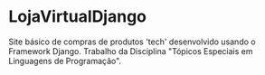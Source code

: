 # LojaVirtualDjango

Site básico de compras de produtos 'tech' desenvolvido usando o Framework Django.
Trabalho da Disciplina "Tópicos Especiais em Linguagens de Programação".
